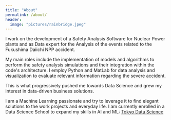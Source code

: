 ```yaml
---
title: "About"
permalink: /about/
header:
  image: "pictures/rainbridge.jpeg"
---
```


I work on the development of a Safety Analysis Software for Nuclear Power plants and as Data expert for the Analysis of the events related to the Fukushima Daiichi NPP accident.

My main roles include the implementation of models and algorithms to perform the safety analysis simulations and their integration within the code's architecture. I employ Python and MatLab for data analysis and visualization to evaluate relevant information regarding the severe accident.

This is what progressively pushed me towards Data Science and grew my interest in data-driven business solutions.

I am a Machine Learning passionate and try to leverage it to find elegant solutions to the work projects and everyday life. I am currently enrolled in a Data Science School to expand my skills in AI and ML:
[Tokyo Data Science](https://tokyodatascience.com/)
